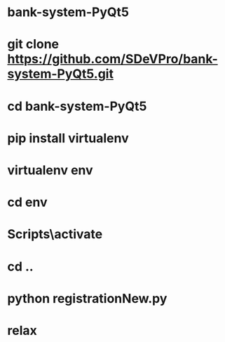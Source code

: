 # bank-system-PyQt5
# git clone https://github.com/SDeVPro/bank-system-PyQt5.git
# cd bank-system-PyQt5
# pip install virtualenv
# virtualenv env
# cd env
# Scripts\activate
# cd ..
# python registrationNew.py
# relax
